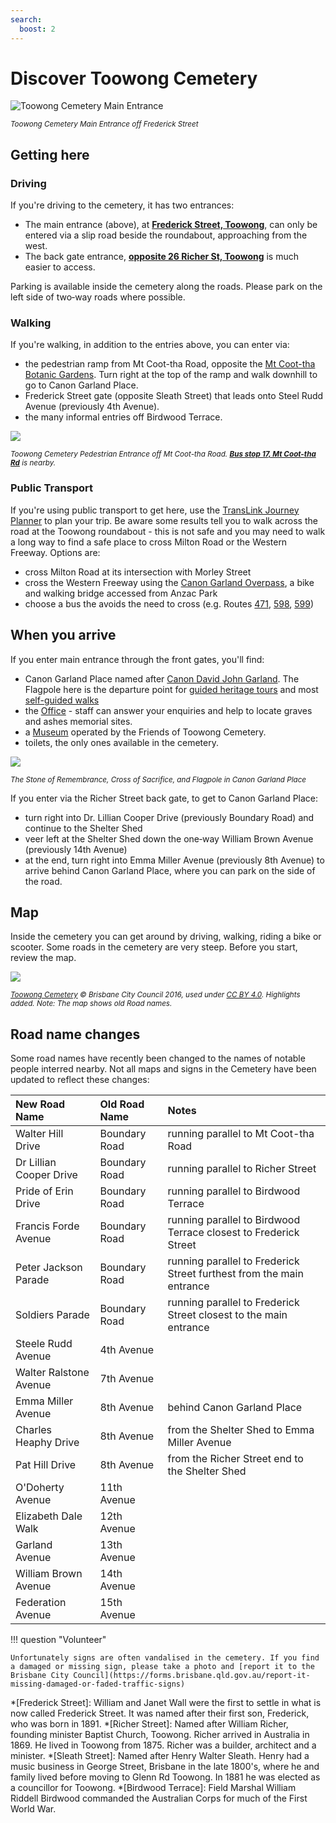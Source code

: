 ```yaml
---
search:
  boost: 2  
---
```


#  Discover Toowong Cemetery

![Toowong Cemetery Main Entrance][main-entrance]

*<small>Toowong Cemetery Main Entrance off Frederick Street</small>*

## Getting here

### Driving

If you're driving to the cemetery, it has two entrances:

- The main entrance (above), at **[Frederick Street, Toowong](https://www.google.com/maps/place/Toowong+Cemetery/@-27.4772749,152.9818283,17z/data=!3m1!4b1!4m5!3m4!1s0x6b9150c2f0f2e23f:0xf02a35bd720a310!8m2!3d-27.4772714!4d152.9839608)**,  can only be entered via a slip road beside the roundabout, approaching from the west.
- The back gate entrance, **[opposite 26 Richer St, Toowong](https://www.google.com/maps/place/25+Richer+St,+Toowong+QLD+4066/@-27.4737507,152.9767263,17z/data=!3m1!4b1!4m5!3m4!1s0x6b9150dd31b12cc5:0xc3a1deb2fe09484!8m2!3d-27.4737555!4d152.978915)** is much easier to access. 

Parking is available inside the cemetery along the roads. Please park on the left side of two‑way roads where possible.

### Walking

If you're walking, in addition to the entries above, you can enter via:

- the pedestrian ramp from Mt Coot-tha Road, opposite the [Mt Coot-tha Botanic Gardens](https://www.brisbane.qld.gov.au/things-to-see-and-do/council-venues-and-precincts/parks/botanic-gardens-in-brisbane/brisbane-botanic-gardens-mt-coot-tha). Turn right at the top of the ramp and walk downhill to go to Canon Garland Place.
- Frederick Street gate (opposite Sleath Street) that leads onto Steel Rudd Avenue (previously 4th Avenue).
- the many informal entries off Birdwood Terrace.

![](../assets/pedestrian-ramp.jpg)

*<small>Toowong Cemetery Pedestrian Entrance off Mt Coot-tha Road. <b>[Bus stop 17, Mt Coot-tha Rd](https://jp.translink.com.au/plan-your-journey/stops/001403/timetable/2021-11-27?dateRedirect=False)</b> is nearby.</small>*




### Public Transport

If you're using public transport to get here, use the [TransLink Journey Planner](https://jp.translink.com.au/plan-your-journey/journey-planner) to plan your trip. Be aware some results tell you to walk across the road at the Toowong roundabout - this is not safe and you may need to walk a long way to find a safe place to cross Milton Road or the Western Freeway. Options are: 

- cross Milton Road at its intersection with Morley Street
- cross the Western Freeway using the [Canon Garland Overpass](https://garlandmemorial.com/2019/10/09/canon-garland-overpass/), a bike and walking bridge accessed from Anzac Park
- choose a bus the avoids the need to cross (e.g. Routes [471](https://jp.translink.com.au/plan-your-journey/timetables/bus/t/471/outbound/), [598](https://jp.translink.com.au/plan-your-journey/timetables/bus/t/598), [599](https://jp.translink.com.au/plan-your-journey/timetables/bus/t/599))

## When you arrive

If you enter main entrance through the front gates, you'll find: 

- Canon Garland Place named after [Canon David John Garland](https://adb.anu.edu.au/biography/garland-david-john-6278). The Flagpole here is the departure point for [guided heritage tours](../guided-tours.md) and most [self-guided walks](../walks/index.md)
- the [Office](https://www.brisbane.qld.gov.au/community-and-safety/community-support/cemeteries/toowong-cemetery) - staff can answer your enquiries and help to locate graves and ashes memorial sites.
- a [Museum](museum.md) operated by the Friends of Toowong Cemetery. 
- toilets, the only ones available in the cemetery.

![](../assets/flag-pole.jpg)

*<small>The Stone of Remembrance, Cross of Sacrifice, and Flagpole in Canon Garland Place</small>*

If you enter via the Richer Street back gate, to get to Canon Garland Place:

- turn right into Dr. Lillian Cooper Drive (previously Boundary Road) and continue to the Shelter Shed 
- veer left at the Shelter Shed down the one‑way William Brown Avenue (previously 14th Avenue) 
- at the end, turn right into Emma Miller Avenue (previously 8th Avenue) to arrive behind Canon Garland Place, where you can park on the side of the road. 


## Map

Inside the cemetery you can get around by driving, walking, riding a bike or scooter. Some roads in the cemetery are very steep. Before you start, review the map.


<!-- Map -->
[![](../assets/toowong-cemetery-map.png)][map]

*<small>[Toowong Cemetery](https://graves.brisbane.qld.gov.au) © Brisbane City Council 2016, used under [CC BY 4.0][map-cc-by]. Highlights added. Note: The map shows old Road names.</small>*

<!-- Map links -->

[map]: ../assets/toowong-cemetery-map.png "Click to expand the map. Use Back to return to this page"
[map-cc-by]: https://creativecommons.org/licenses/by/4.0/  "Creative Commons Attribution 4.0 Licence"

<!-- Add a mobility map eg https://www.brisbane.qld.gov.au/sites/default/files/brisbane_botanic_gardens_mobility_map.pdf -->

## Road name changes

Some road names have recently been changed to the names of notable people interred nearby. Not all maps and signs in the Cemetery have been updated to reflect these changes: 

| New Road Name           | Old Road Name | Notes                                                                |
| :----------             | :--------     | :---------                                                           |
| Walter Hill Drive       | Boundary Road | running parallel to Mt Coot-tha Road                                 |
| Dr Lillian Cooper Drive | Boundary Road | running parallel to Richer Street                                    |
| Pride of Erin Drive     | Boundary Road | running parallel to Birdwood Terrace                                 |
| Francis Forde Avenue    | Boundary Road | running parallel to Birdwood Terrace closest to Frederick Street     |
| Peter Jackson Parade    | Boundary Road | running parallel to Frederick Street furthest from the main entrance |
| Soldiers Parade         | Boundary Road | running parallel to Frederick Street closest to the main entrance    |
| Steele Rudd Avenue      | 4th Avenue    |                                                                      |
| Walter Ralstone Avenue  | 7th Avenue    |                                                                      |
| Emma Miller Avenue      | 8th Avenue    | behind Canon Garland Place                                           |
| Charles Heaphy Drive    | 8th Avenue    | from the Shelter Shed to Emma Miller Avenue                          |
| Pat Hill Drive          | 8th Avenue    | from the Richer Street end to the Shelter Shed                       |
| O'Doherty Avenue        | 11th Avenue   |                                                                      |
| Elizabeth Dale Walk     | 12th Avenue   |                                                                      |
| Garland Avenue          | 13th Avenue   |                                                                      |
| William Brown Avenue    | 14th Avenue   |                                                                      |
| Federation Avenue       | 15th Avenue   |                                                                      |

!!! question "Volunteer"

    Unfortunately signs are often vandalised in the cemetery. If you find a damaged or missing sign, please take a photo and [report it to the Brisbane City Council](https://forms.brisbane.qld.gov.au/report-it-missing-damaged-or-faded-traffic-signs)

<!-- Links -->

[main-entrance]: ../assets/main-entrance.jpg "Toowong Cemetery Main Entrance"
*[Frederick Street]: William and Janet Wall were the first to settle in what is now called Frederick Street. It was named after their first son, Frederick, who was born in 1891. 
*[Richer Street]: Named after William Richer, founding minister Baptist Church, Toowong. Richer arrived in Australia in 1869. He lived in Toowong from 1875. Richer was a builder, architect and a minister.
*[Sleath Street]: Named after Henry Walter Sleath. Henry had a music business in George Street, Brisbane in the late 1800's, where he and family lived before moving to Glenn Rd Toowong. In 1881 he was elected as a councillor for Toowong.
*[Birdwood Terrace]: Field Marshal William Riddell Birdwood commanded the Australian Corps for much of the First World War.
